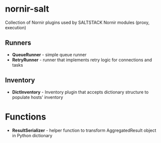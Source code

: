 # nornir-salt
Collection of Nornir plugins used by SALTSTACK Nornir modules (proxy, execution)

## Runners

- **QueueRunner** - simple queue runner
- **RetryRunner** - runner that implements retry logic for connections and tasks

## Inventory

- **DictInventory** - Inventory plugin that accepts dictionary structure to populate hosts' inventory

# Functions

- **ResultSerializer** - helper function to transform AggregatedResult object in Python dictionary